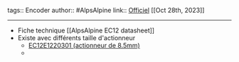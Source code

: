 tags:: Encoder
author:: #AlpsAlpine 
link:: [Officiel](https://tech.alpsalpine.com/e/products/category/encorder/sub/02/series/ec12e/) 
[[Oct 28th, 2023]]
***

- Fiche technique [[AlpsAlpine EC12 datasheet]]
- Existe avec différents taille d'actionneur
	- [EC12E1220301 (actionneur de 8.5mm)](https://tech.alpsalpine.com/e/products/detail/EC12E1220301/)
	-